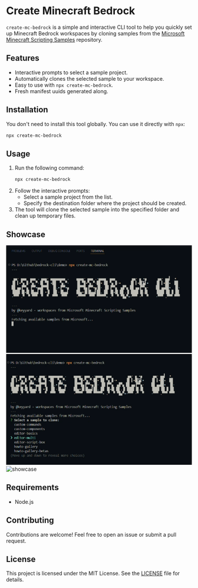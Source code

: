 # Create Minecraft Bedrock

`create-mc-bedrock` is a simple and interactive CLI tool to help you quickly set up Minecraft Bedrock workspaces by cloning samples from the [Microsoft Minecraft Scripting Samples](https://github.com/microsoft/minecraft-scripting-samples) repository.

## Features
- Interactive prompts to select a sample project.
- Automatically clones the selected sample to your workspace.
- Easy to use with `npx create-mc-bedrock`.
- Fresh manifest uuids generated along.

## Installation
You don't need to install this tool globally. You can use it directly with `npx`:

```bash
npx create-mc-bedrock
```

## Usage
1. Run the following command:
   ```bash
   npx create-mc-bedrock
   ```
2. Follow the interactive prompts:
   - Select a sample project from the list.
   - Specify the destination folder where the project should be created.
3. The tool will clone the selected sample into the specified folder and clean up temporary files.

## Showcase
![showcase](https://github.com/Keyyard/create-mc-bedrock-cli/blob/main/screenshots/img2.png)
![showcase](https://github.com/Keyyard/create-mc-bedrock-cli/blob/main/screenshots/img1.png)
![showcase](https://github.com/Keyyard/create-mc-bedrock-cli/blob/main/screenshots/gif.gif)

## Requirements
- Node.js

## Contributing
Contributions are welcome! Feel free to open an issue or submit a pull request.

## License
This project is licensed under the MIT License. See the [LICENSE](LICENSE) file for details.